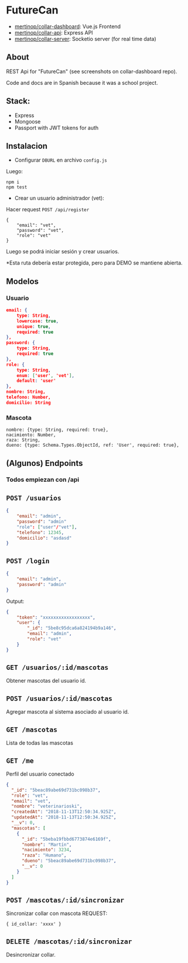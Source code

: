 # FutureCan
- [mertinop/collar-dashboard](https://github.com/mertinop/collar-dashboard): Vue.js Frontend
- [mertinop/collar-api](https://github.com/mertinop/collar-api): Express API
- [mertinop/collar-server](https://github.com/mertinop/collar-server): Socketio server (for real time data)

## About
REST Api for "FutureCan" (see screenshots on collar-dashboard repo). 

Code and docs are in Spanish because it was a school project. 

Stack: 
-
- Express
- Mongoose
- Passport with JWT tokens for auth

## Instalacion
 - Configurar `DBURL` en archivo `config.js`
 
 Luego:
```
npm i
npm test
```
- Crear un usuario administrador (vet):

Hacer request `POST /api/register`
```
{
    "email": "vet",
    "password": "vet",
    "role": "vet"
}
```
Luego se podrá iniciar sesión y crear usuarios.

*Esta ruta debería estar protegida, pero para DEMO se mantiene abierta.
## Modelos
### Usuario
```json
email: {
    type: String,
    lowercase: true,
    unique: true,
    required: true
},
password: {
    type: String,
    required: true
},
role: {
    type: String,
    enum: ['user', 'vet'],
    default: 'user'
},
nombre: String,
telefono: Number,
domicilio: String
```
### Mascota
```
nombre: {type: String, required: true},
nacimiento: Number,
raza: String,
dueno: {type: Schema.Types.ObjectId, ref: 'User', required: true},
```

## (Algunos) Endpoints
### Todos empiezan con /api

## `POST /usuarios`
```json
{
    "email": "admin",
    "password": "admin"
    "role": ["user"/"vet"],
    "telefono": 12345,
    "domicilio": "asdasd"
}

```
## `POST /login`

```json
{
    "email": "admin",
    "password": "admin"
}
```
Output:
```json
{
    "token": "xxxxxxxxxxxxxxxxxx",
    "user": {
        "_id": "5be8c95dca6a824194b9a146",
        "email": "admin",
        "role": "vet"
    }
}
```
## `GET /usuarios/:id/mascotas`
 Obtener mascotas del usuario id.
## `POST /usuarios/:id/mascotas`
Agregar mascota al sistema asociado al usuario id.
## `GET /mascotas`
Lista de todas las mascotas

## `GET /me`
Perfil del usuario conectado
```json
{
  "_id": "5beac89abe69d731bc098b37",
  "role": "vet",
  "email": "vet",
  "nombre": "veterinarioski",
  "createdAt": "2018-11-13T12:50:34.925Z",
  "updatedAt": "2018-11-13T12:50:34.925Z",
  "__v": 0,
  "mascotas": [
    {
      "_id": "5beba19fbbd6773874e6169f",
      "nombre": "Martín",
      "nacimiento": 3234,
      "raza": "Humano",
      "dueno": "5beac89abe69d731bc098b37",
      "__v": 0
    }
  ]
}
```
## `POST /mascotas/:id/sincronizar`
Sincronizar collar con mascota
REQUEST:
```
{ id_collar: 'xxxx' }
```
## `DELETE /mascotas/:id/sincronizar`
Desincronizar collar.